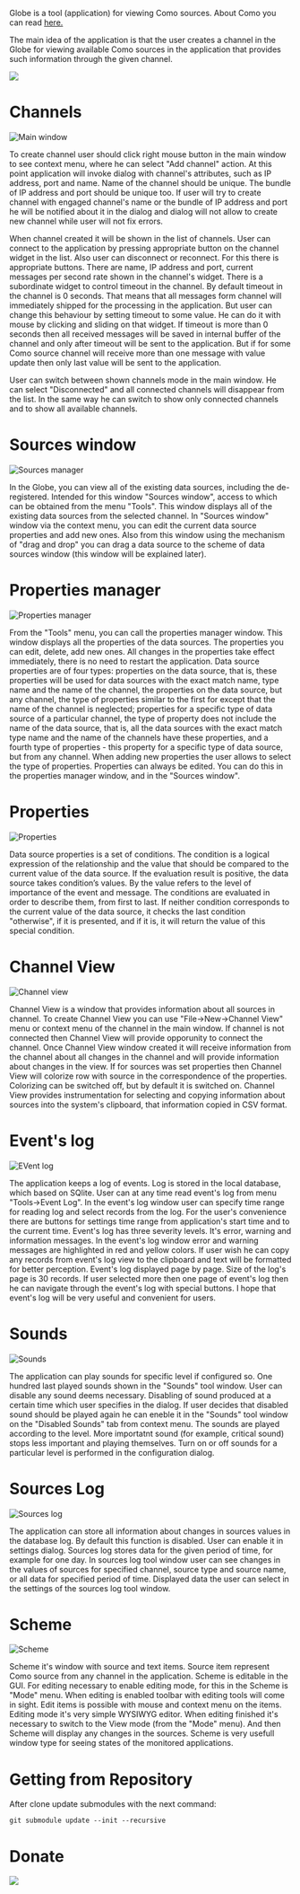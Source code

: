 Globe is a tool (application) for viewing Como sources. About Como you can read
[here.]( https://github.com/igormironchik/components-observation )

The main idea of the application is that the user creates a channel in the Globe for viewing available Como sources in the application that provides such information through the given channel.

![](doc/img/globe.png)

# Channels

![Main window]( doc/img/globe_mainwindow.png )

To create channel user should click right mouse button in the main window to see context menu, where he can select "Add channel" action. At this point application will invoke dialog with channel's attributes, such as IP address, port and name. Name of the channel should be unique. The bundle of IP address and port should be unique too. If user will try to create channel with engaged channel's name or the bundle of IP address and port he will be notified about it in the dialog and dialog will not allow to create new channel while user will not fix errors.

When channel created it will be shown in the list of channels. User can connect to the application by pressing appropriate button on the channel widget in the list. Also user can disconnect or reconnect. For this there is appropriate buttons. There are name, IP address and port, current messages per second rate shown in the channel's widget. There is a subordinate widget to control timeout in the channel. By default timeout in the channel is 0 seconds. That means that all messages form channel will immediately shipped for the processing in the application. But user can change this behaviour by setting timeout to some value. He can do it with mouse by clicking and sliding on that widget. If timeout is more than 0 seconds then all received messages will be saved in internal buffer of the channel and only after timeout will be sent to the application. But if for some Como source channel will receive more than one message with value update then only last value will be sent to the application.

User can switch between shown channels mode in the main window. He can select "Disconnected" and all connected channels will disappear from the list. In the same way he can switch to show only connected channels and to show all available channels.

# Sources window

![Sources manager]( doc/img/globe_sources_manager.png )

In the Globe, you can view all of the existing data sources, including the de-registered. Intended for this window "Sources window", access to which can be obtained from the menu "Tools". This window displays all of the existing data sources from the selected channel. In "Sources window" window via the context menu, you can edit the current data source properties and add new ones. Also from this window using the mechanism of "drag and drop" you can drag a data source to the scheme of data sources window (this window will be explained later).

# Properties manager

![Properties manager]( doc/img/globe_properties_manager.png )

From the "Tools" menu, you can call the properties  manager window. This window displays all the properties of the data sources. The properties you can edit, delete, add new ones. All changes in the properties take effect immediately, there is no need to restart the application. Data source properties are of four types: properties on the data source, that is, these properties will be used for data sources with the exact match name, type name and the name of the channel, the properties on the data source, but any channel, the type of properties similar to the first for except that the name of the channel is neglected; properties for a specific type of data source of a particular channel, the type of property does not include the name of the data source, that is, all the data sources with the exact match type name and the name of the channels have these properties, and a fourth type of properties - this property for a specific type of data source, but from any channel. When adding new properties the user allows to select the type of properties. Properties can always be edited. You can do this in the properties manager window, and in the "Sources window".

# Properties

![Properties]( doc/img/globe_properties_dialog_v2.png )

Data source properties is a set of conditions. The condition is a logical expression of the relationship and the value that should be compared to the current value of the data source. If the evaluation result is positive, the data source takes condition’s values. By the value refers to the level of importance of the event and message. The conditions are evaluated in order to describe them, from first to last. If neither condition corresponds to the current value of the data source, it checks the last condition "otherwise", if it is presented, and if it is, it will return the value of this special condition.

# Channel View

![Channel view]( doc/img/globe_channel_view.png )

Channel View is a window that provides information about all sources in channel. To create Channel View you can use "File->New->Channel View" menu or context menu of the channel in the main window. If channel is not connected then Channel View will provide opporunity to connect the channel. Once Channel View window created it will receive information from the channel about all changes in the channel and will provide information about changes in the view. If for sources was set properties then Channel View will colorize row with source in the correspondence of the properties. Colorizing can be switched off, but by default it is switched on. Channel View provides instrumentation for selecting and copying information about sources into the system's clipboard, that information copied in CSV format.

# Event's log

![EVent log]( doc/img/globe_event_log.png )

The application keeps a log of events. Log is stored in the local database, which based on SQlite. User can at any time read event's log from menu "Tools->Event Log". In the event's log window user can specify time range for reading log and select records from the log. For the user's convenience there are buttons for settings time range from application's start time and to the current time. Event's log has three severity levels. It's error, warning and information messages. In the event's log window error and warning messages are highlighted in red and yellow colors. If user wish he can copy any records from event's log view to the clipboard and text will be formatted for better perception. Event's log displayed page by page. Size of the log's page is 30 records. If user selected more then one page of event's log then he can navigate through the event's log with special buttons. I hope that event's log will be very useful and convenient for users.

# Sounds

![Sounds]( doc/img/globe_sounds.png )

The application can play sounds for specific level if configured so. One hundred last played sounds shown in the "Sounds" tool window. User can disable any sound deems necessary. Disabling of sound produced at a certain time which user specifies in the dialog. If user decides that disabled sound should be played again he can eneble it in the "Sounds" tool window on the "Disabled Sounds" tab from context menu. The sounds are played according to the level. More importatnt sound (for example, critical sound) stops less important and playing themselves. Turn on or off sounds for a particular
level is performed in the configuration dialog.

# Sources Log

![Sources log]( doc/img/globe_sources_log_v2.png )

The application can store all information about changes in sources values in the database log. By default this function is disabled. User can enable it in settings dialog. Sources log stores data for the given period of time, for example for one day. In sources log tool window user can see changes in the values of sources for specified channel, source type and source name, or all data for specified period of time. Displayed data the user can select in the settings of the sources log tool window.

# Scheme

![Scheme]( doc/img/globe_scheme.png )

Scheme it's window with source and text items. Source item represent Como source from any channel in the application. Scheme is editable in the GUI. For editing necessary to enable editing mode, for this in the Scheme is "Mode" menu. When editing is enabled toolbar with editing tools will come in sight. Edit items is possible with mouse and context menu on the items. Editing mode it's very simple WYSIWYG editor. When editing finished it's necessary to switch to the View mode (from the "Mode" menu). And then Scheme will display any changes in the sources. Scheme is very usefull window type for seeing states of the monitored applications.

# Getting from Repository

After clone update submodules with the next command:

```
git submodule update --init --recursive
```

# Donate

[![](bitcoin-btc-logo-full.png)](https://github.com/igormironchik)
